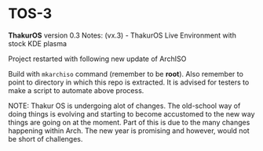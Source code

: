 # TOS-3

<b>ThakurOS</b> version 0.3
Notes: (vx.3) - ThakurOS Live Environment with stock KDE plasma

Project restarted with following new update of ArchISO


Build with <code>mkarchiso</code> command (remember to be <b>root</b>). Also remember to point to directory in which this repo is extracted. It is advised for testers to make a script to automate above process.


NOTE: Thakur OS is undergoing alot of changes. The old-school way of doing things is evolving and starting to become accustomed to the new way things are going on at the moment. Part of this is due to the many changes happening within Arch. The new year is promising and however, would not be short of challenges.
